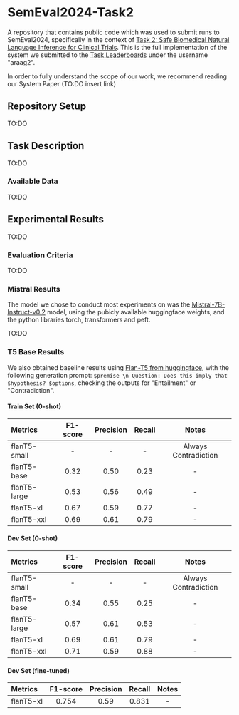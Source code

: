 # SemEval2024-Task2

A repository that contains public code which was used to submit runs to SemEval2024, specifically in the context of [Task 2: Safe Biomedical Natural Language Inference for Clinical Trials](https://sites.google.com/view/nli4ct/). This is the full implementation of the system we submitted to the [Task Leaderboards](https://codalab.lisn.upsaclay.fr/competitions/16190#results) under the username "araag2".


In order to fully understand the scope of our work, we recommend reading our System Paper (TO:DO insert link)

## Repository Setup

TO:DO

## Task Description

TO:DO

### Available Data

TO:DO

## Experimental Results

TO:DO

### Evaluation Criteria

TO:DO

### Mistral Results

The model we chose to conduct most experiments on was the [Mistral-7B-Instruct-v0.2](https://huggingface.co/mistralai/Mistral-7B-Instruct-v0.2) model, using the pubicly available huggingface weights, and the python libraries torch, transformers and peft. 

TO:DO

### T5 Base Results

We also obtained baseline results using [Flan-T5 from huggingface](https://huggingface.co/google/flan-t5-base), with the following generation prompt: `$premise \n Question: Does this imply that $hypothesis? $options`, checking the outputs for "Entailment" or "Contradiction".

#### Train Set (0-shot)

| **Metrics**    | F1-score | Precision | Recall | Notes |
|:-------------- |:--:|:--:|:--:|:--:|
| flanT5-small | - | - | - | Always Contradiction |
| flanT5-base | 0.32 | 0.50 | 0.23 | - |
| flanT5-large | 0.53 | 0.56 | 0.49 | - |
| flanT5-xl | 0.67 | 0.59 | 0.77 | - |
| flanT5-xxl | 0.69 | 0.61 | 0.79 | - |

#### Dev Set (0-shot)

| **Metrics**    | F1-score | Precision | Recall | Notes |
|:-------------- |:--:|:--:|:--:|:--:|
| flanT5-small | - | - | - | Always Contradiction |
| flanT5-base | 0.34 | 0.55 | 0.25 | - |
| flanT5-large | 0.57 | 0.61 | 0.53 | - |
| flanT5-xl | 0.69 | 0.61 | 0.79 | - |
| flanT5-xxl | 0.71 | 0.59 | 0.88 | - |

#### Dev Set (fine-tuned)

| **Metrics**    | F1-score | Precision | Recall | Notes |
|:-------------- |:--:|:--:|:--:|:--:|
| flanT5-xl | 0.754 | 0.59 | 0.831 | - |